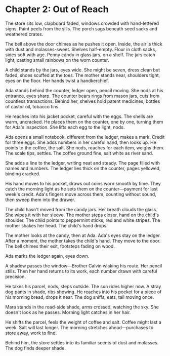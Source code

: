 # Chapter 2: Out of Reach

The store sits low, clapboard faded, windows crowded with hand-lettered signs. Paint peels from the sills. The porch sags beneath seed sacks and weathered crates.

The bell above the door chimes as he pushes it open. Inside, the air is thick with dust and molasses-sweet. Shelves half-empty. Flour in cloth sacks, sides soft with age. Penny candy in glass jars, on a shelf. The jars catch light, casting small rainbows on the worn counter.

A child stands by the jars, eyes wide. She might be seven, dress clean but faded, shoes scuffed at the toes. The mother stands near, shoulders tight, eyes on the floor. Her hands twist a handkerchief.

Ada stands behind the counter, ledger open, pencil moving. She nods at his entrance, eyes sharp. The counter bears rings from mason jars, cuts from countless transactions. Behind her, shelves hold patent medicines, bottles of castor oil, tobacco tins.

He reaches into his jacket pocket, careful with the eggs. The shells are warm, uncracked. He places them on the counter, one by one, turning them for Ada's inspection. She lifts each egg to the light, nods.

Ada opens a small notebook, different from the ledger, makes a mark. Credit for three eggs. She adds numbers in her careful hand, then looks up. He points to the coffee, the salt. She nods, reaches for each item, weighs them. The scale tips, settles. The coffee ground fine, salt white as river sand.

She adds a line to the ledger, writing neat and steady. The page filled with names and numbers. The ledger lies thick on the counter, pages yellowed, binding cracked.

His hand moves to his pocket, draws out coins worn smooth by time. They catch the morning light as he sets them on the counter—payment for last week's credit. Ada's fingers move across them, counting without sound, then sweep them into the drawer. 

The child hasn't moved from the candy jars. Her breath clouds the glass. She wipes it with her sleeve. The mother steps closer, hand on the child's shoulder. The child points to peppermint sticks, red and white stripes. The mother shakes her head. The child's hand drops.

The mother looks at the candy, then at Ada. Ada's eyes stay on the ledger. After a moment, the mother takes the child's hand. They move to the door. The bell chimes their exit, footsteps fading on wood.

Ada marks the ledger again, eyes down.

A shadow passes the window—Brother Calvin wlaking his route. Her pencil stills. Then her hand returns to its work, each number drawn with careful precision.

He takes his parcel, nods, steps outside. The sun rides higher now. A stray dog pants in shade, ribs showing. He reaches into his pocket for a piece of his morning bread, drops it near. The dog sniffs, eats, tail moving once.

Mara stands in the road-side shade, arms crossed, watching the sky. She doesn't look as he passes. Morning light catches in her hair.

He shifts the parcel, feels the weight of coffee and salt. Coffee might last a week. Salt will last longer. The morning stretches ahead—purchases to store away, work to find.

Behind him, the store settles into its familiar scents of dust and molasses. The dog finds deeper shade. 
